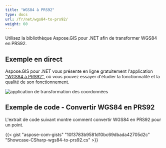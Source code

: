 ```yaml
---
title: "WGS84 à PRS92"
type: docs
url: /fr/net/wgs84-to-prs92/
weight: 60
---
```


Utilisez la bibliothèque Aspose.GIS pour .NET afin de transformer WGS84 en PRS92.

## **Exemple en direct**

Aspose.GIS pour .NET vous présente en ligne gratuitement l'application ["WGS84 à PRS92"](https://products.aspose.app/gis/transformation/wgs84-to-prs92), où vous pouvez essayer d'étudier la fonctionnalité et la qualité de son fonctionnement.

![application de transformation des coordonnées](transform-coordinates.png)

## **Exemple de code - Convertir WGS84 en PRS92**

L'extrait de code suivant montre comment convertir WGS84 en PRS92 pour un point.

{{< gist "aspose-com-gists" "10f3783b9581d10bc69dbada42705d2c" "Showcase-CSharp-wgs84-to-prs92.cs" >}}
